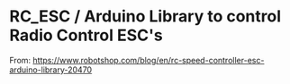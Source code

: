 # RC_ESC / Arduino Library to control Radio Control ESC's

From: https://www.robotshop.com/blog/en/rc-speed-controller-esc-arduino-library-20470
